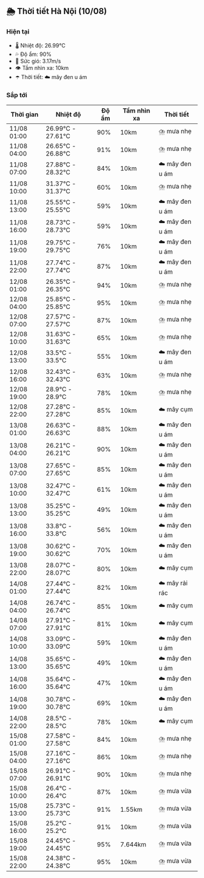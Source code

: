## 🌦️ Thời tiết Hà Nội (10/08)

### Hiện tại

- 🌡️ Nhiệt độ: 26.99℃
- 💦 Độ ẩm: 90%
- 💨 Sức gió: 3.17m/s
- 👁️ Tầm nhìn xa: 10km
- ☂️ Thời tiết: ☁️ mây đen u ám

### Sắp tới

| Thời gian | Nhiệt độ | Độ ẩm | Tầm nhìn xa | Thời tiết |
| --- | --- | --- | --- | --- |
| 11/08 01:00 | 26.99℃ - 27.61℃ | 90% | 10km | ⛈️ mưa nhẹ |
| 11/08 04:00 | 26.65℃ - 26.88℃ | 91% | 10km | ⛈️ mưa nhẹ |
| 11/08 07:00 | 27.88℃ - 28.32℃ | 84% | 10km | ☁️ mây đen u ám |
| 11/08 10:00 | 31.37℃ - 31.37℃ | 60% | 10km | ⛈️ mưa nhẹ |
| 11/08 13:00 | 25.55℃ - 25.55℃ | 59% | 10km | ☁️ mây đen u ám |
| 11/08 16:00 | 28.73℃ - 28.73℃ | 59% | 10km | ☁️ mây đen u ám |
| 11/08 19:00 | 29.75℃ - 29.75℃ | 76% | 10km | ☁️ mây đen u ám |
| 11/08 22:00 | 27.74℃ - 27.74℃ | 87% | 10km | ☁️ mây đen u ám |
| 12/08 01:00 | 26.35℃ - 26.35℃ | 94% | 10km | ⛈️ mưa nhẹ |
| 12/08 04:00 | 25.85℃ - 25.85℃ | 95% | 10km | ⛈️ mưa nhẹ |
| 12/08 07:00 | 27.57℃ - 27.57℃ | 87% | 10km | ⛈️ mưa nhẹ |
| 12/08 10:00 | 31.63℃ - 31.63℃ | 65% | 10km | ⛈️ mưa nhẹ |
| 12/08 13:00 | 33.5℃ - 33.5℃ | 55% | 10km | ☁️ mây đen u ám |
| 12/08 16:00 | 32.43℃ - 32.43℃ | 63% | 10km | ⛈️ mưa nhẹ |
| 12/08 19:00 | 28.9℃ - 28.9℃ | 78% | 10km | ⛈️ mưa nhẹ |
| 12/08 22:00 | 27.28℃ - 27.28℃ | 85% | 10km | ☁️ mây cụm |
| 13/08 01:00 | 26.63℃ - 26.63℃ | 88% | 10km | ☁️ mây đen u ám |
| 13/08 04:00 | 26.21℃ - 26.21℃ | 90% | 10km | ☁️ mây đen u ám |
| 13/08 07:00 | 27.65℃ - 27.65℃ | 85% | 10km | ☁️ mây đen u ám |
| 13/08 10:00 | 32.47℃ - 32.47℃ | 61% | 10km | ☁️ mây đen u ám |
| 13/08 13:00 | 35.25℃ - 35.25℃ | 49% | 10km | ☁️ mây đen u ám |
| 13/08 16:00 | 33.8℃ - 33.8℃ | 56% | 10km | ☁️ mây đen u ám |
| 13/08 19:00 | 30.62℃ - 30.62℃ | 70% | 10km | ☁️ mây đen u ám |
| 13/08 22:00 | 28.07℃ - 28.07℃ | 80% | 10km | ☁️ mây cụm |
| 14/08 01:00 | 27.44℃ - 27.44℃ | 82% | 10km | ☁️ mây rải rác |
| 14/08 04:00 | 26.74℃ - 26.74℃ | 85% | 10km | ☁️ mây cụm |
| 14/08 07:00 | 27.91℃ - 27.91℃ | 81% | 10km | ☁️ mây cụm |
| 14/08 10:00 | 33.09℃ - 33.09℃ | 59% | 10km | ☁️ mây đen u ám |
| 14/08 13:00 | 35.65℃ - 35.65℃ | 49% | 10km | ☁️ mây đen u ám |
| 14/08 16:00 | 35.64℃ - 35.64℃ | 47% | 10km | ☁️ mây đen u ám |
| 14/08 19:00 | 30.78℃ - 30.78℃ | 69% | 10km | ☁️ mây đen u ám |
| 14/08 22:00 | 28.5℃ - 28.5℃ | 78% | 10km | ☁️ mây cụm |
| 15/08 01:00 | 27.58℃ - 27.58℃ | 84% | 10km | ⛈️ mưa nhẹ |
| 15/08 04:00 | 27.16℃ - 27.16℃ | 86% | 10km | ⛈️ mưa nhẹ |
| 15/08 07:00 | 26.91℃ - 26.91℃ | 90% | 10km | ⛈️ mưa nhẹ |
| 15/08 10:00 | 26.4℃ - 26.4℃ | 87% | 10km | ⛈️ mưa vừa |
| 15/08 13:00 | 25.73℃ - 25.73℃ | 91% | 1.55km | ⛈️ mưa vừa |
| 15/08 16:00 | 25.2℃ - 25.2℃ | 91% | 10km | ⛈️ mưa vừa |
| 15/08 19:00 | 24.45℃ - 24.45℃ | 95% | 7.644km | ⛈️ mưa vừa |
| 15/08 22:00 | 24.38℃ - 24.38℃ | 95% | 10km | ⛈️ mưa vừa |
